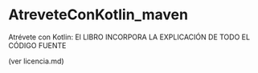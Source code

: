 # AtreveteConKotlin_maven
Atrévete con Kotlin: El LIBRO INCORPORA LA EXPLICACIÓN DE TODO EL CÓDIGO FUENTE

(ver licencia.md)

